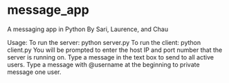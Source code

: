 # message_app
A messaging app in Python
By Sari, Laurence, and Chau

Usage: 
To run the server: python server.py
To run the client: python client.py
You will be prompted to enter the host IP and port number that the server is running on.
Type a message in the text box to send to all active users.
Type a message with @username at the beginning to private message one user.
